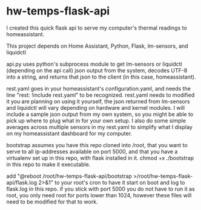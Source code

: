 # hw-temps-flask-api

I created this quick flask api to serve my computer's thermal readings to homeassistant. 

This project depends on Home Assistant, Python, Flask, lm-sensors, and liquidctl

api.py uses python's subprocess module to get lm-sensors or liquidctl (depending on the api call) json output from the system,
decodes UTF-8 into a string, and returns that json to the client (in this case, homeassistant).

rest.yaml goes in your homeassistant's configuration.yaml, and needs the line "rest: !include rest.yaml" to be recognized.
rest.yaml needs to modified it you are planning on using it yourself, the json returned from lm-sensors and liquidctl will vary
depending on hardware and kernel modules. I will include a sample json output from my own system, so you might be able to pick up
where to plug what in for your own setup. I also do some simple averages across multiple sensors in my rest.yaml to simplify what I display 
on my homeassistant dashboard for my computer.

bootstrap assumes you have this repo cloned into /root, that you want to serve to all ip-addresses available on port 5000, and
that you have a virtualenv set up in this repo, with flask installed in it. chmod +x ./bootstrap in this repo to make it executable.

add "@reboot /root/hw-temps-flask-api/bootstrap >/root/hw-temps-flask-api/flask.log 2>&1" to your root's cron to have it start on boot
and log to flask.log in this repo. if you stick with port 5000 you do not have to run it as root, you only need root for ports lower than 1024, 
however these files will need to be modified for that to work.
